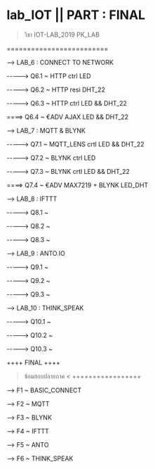 # lab_IOT || PART : FINAL

> วิชา IOT-LAB_2019 PK_LAB

=========================

--> LAB_6 : CONNECT TO NETWORK

-----> Q6.1 ~ HTTP ctrl LED

-----> Q6.2 ~ HTTP resi DHT_22

-----> Q6.3 ~ HTTP ctrl LED && DHT_22

====> Q6.4 ~ €ADV AJAX LED && DHT_22

--> LAB_7 : MQTT & BLYNK

-----> Q7.1 ~ MQTT_LENS crtl LED && DHT_22

-----> Q7.2 ~ BLYNK ctrl LED

-----> Q7.3 ~ BLYNK crtl LED && DHT_22

====> Q7.4 ~ €ADV MAX7219 + BLYNK LED_DHT

--> LAB_8 : IFTTT

-----> Q8.1 ~

-----> Q8.2 ~

-----> Q8.3 ~

--> LAB_9 : ANTO.IO

-----> Q9.1 ~

-----> Q9.2 ~

-----> Q9.3 ~

--> LAB_10 : THINK_SPEAK

-----> Q10.1 ~

-----> Q10.2 ~

-----> Q10.3 ~

  ++++ FINAL ++++
> ซ้อมสอบปลายภาค <
 +++++++++++++++++
 
--> F1 ~ BASIC_CONNECT

--> F2 ~ MQTT

--> F3 ~ BLYNK

--> F4 ~ IFTTT

--> F5 ~ ANTO

--> F6 ~ THINK_SPEAK


 
